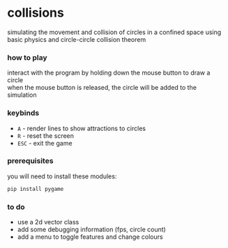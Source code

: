 # collisions

simulating the movement and collision of circles in a confined space using basic physics and circle-circle collision theorem

### how to play
interact with the program by holding down the mouse button to draw a circle\
when the mouse button is released, the circle will be added to the simulation

### keybinds
* ```A``` - render lines to show attractions to circles
* ```R``` - reset the screen
* ```ESC``` - exit the game

### prerequisites
you will need to install these modules:
```sh
pip install pygame
```

### to do
* use a 2d vector class
* add some debugging information (fps, circle count)
* add a menu to toggle features and change colours
